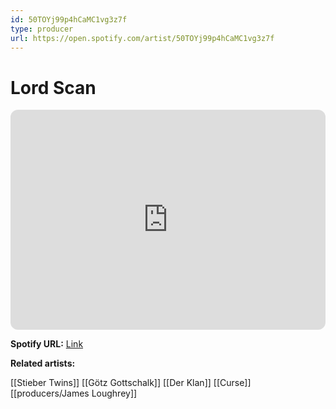```yaml
---
id: 50TOYj99p4hCaMC1vg3z7f
type: producer
url: https://open.spotify.com/artist/50TOYj99p4hCaMC1vg3z7f
---
```

# Lord Scan

<iframe style="border-radius:12px" src="https://open.spotify.com/embed/artist/50TOYj99p4hCaMC1vg3z7f" width="100%" height="352" frameBorder="0" allowfullscreen="" allow="autoplay; clipboard-write; encrypted-media; fullscreen; picture-in-picture" loading="lazy"></iframe>

**Spotify URL:** [Link](https://open.spotify.com/artist/50TOYj99p4hCaMC1vg3z7f)

**Related artists:**

[[Stieber Twins]]
[[Götz Gottschalk]]
[[Der Klan]]
[[Curse]]
[[producers/James Loughrey]]
